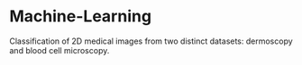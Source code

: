 # Machine-Learning
Classification of 2D medical images from two distinct datasets: dermoscopy and blood cell microscopy.
